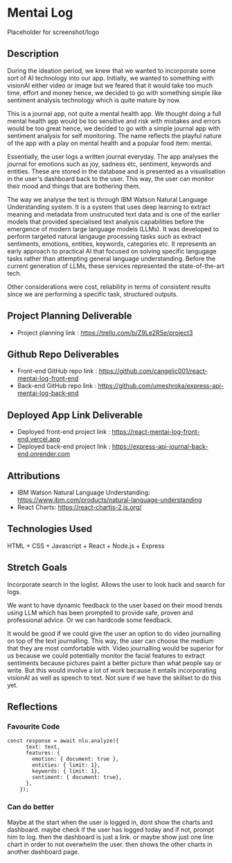 # Mentai Log 

Placeholder for screenshot/logo

## Description

During the ideation period, we knew that we wanted to incorporate some sort of AI technology into our app. 
Initially, we wanted to something with visionAI either video or image but we feared that it would take too much time, effort and money hence, we decided to go with something simple like sentiment analysis technology which is quite mature by now. 

This is a journal app, not quite a mental health app. We thought doing a full mental health app would be too sensitive and risk with mistakes and errors would be too great hence, we decided to go with a simple journal app with sentiment analysis for self monitoring. The name reflects the playful nature of the app with a play on mental health and a popular food item: mentai. 

Essentially, the user logs a written journal everyday. The app analyses the journal for emotions such as joy, sadness etc, sentiment, keywords and entities. These are stored in the database and is presented as a visualisation in the user's dashboard back to the user. This way, the user can monitor their mood and things that are bothering them.

The way we analyse the text is through IBM Watson Natural Language Understanding system. It is a system that uses deep learning to extract meaning and metadata from unstrucuted text data and is one of the earlier models that provided specialised text analysis capabilities before the emergence of modern large language models (LLMs). It was developed to perform targeted natural langauge processing tasks such as extract sentiments, emotions, entities, keywords, categories etc. It represents an early approach to practical AI that focused on solving specific langugage tasks rather than attempting general language understanding. Before the current generation of LLMs, these services represented the state-of-the-art tech. 

Other considerations were cost, reliability in terms of consistent results since we are performing a specific task, structured outputs.

## Project Planning Deliverable

- Project planning link : https://trello.com/b/Z9Le2R5e/project3

## Github Repo Deliverables

- Front-end GitHub repo link : https://github.com/cangelic001/react-mentai-log-front-end
- Back-end GitHub repo link : https://github.com/umeshroka/express-api-mentai-log-back-end

## Deployed App Link Deliverable

- Deployed front-end project link : https://react-mentai-log-front-end.vercel.app
- Deployed back-end project link : https://express-api-journal-back-end.onrender.com

## Attributions

- IBM Watson Natural Language Understanding: https://www.ibm.com/products/natural-language-understanding
- React Charts: https://react-chartjs-2.js.org/

## Technologies Used

HTML + CSS + Javascript + React + Node.js + Express

## Stretch Goals

Incorporate search in the loglist. Allows the user to look back and search for logs.

We want to have dynamic feedback to the user based on their mood trends using LLM which has been prompted to provide safe, proven and professional advice. Or we can hardcode some feedback.

It would be good if we could give the user an option to do video journalling on top of the text journalling. This way, the user can choose the medium that they are most comfortable with. Video journalling would be superior for us because we could potentially monitor the facial features to extract sentiments because pictures paint a better picture than what people say or write. But this would involve a lot of work because it entails incorporating visionAI as well as speech to text. Not sure if we have the skillset to do this yet. 

## Reflections

### Favourite Code

```
const response = await nlu.analyze({
      text: text,
      features: {
        emotion: { document: true },
        entities: { limit: 1},
        keywords: { limit: 1},
        sentiment: { document: true},
      },
    });

```

### Can do better

Maybe at the start when the user is logged in, dont show the charts and dashboard. maybe check if the user has logged today and if not, prompt him to log. then the dashboard is just a link. or maybe show just one line chart in order to not overwhelm the user. then shows the other charts in another dashboard page. 

